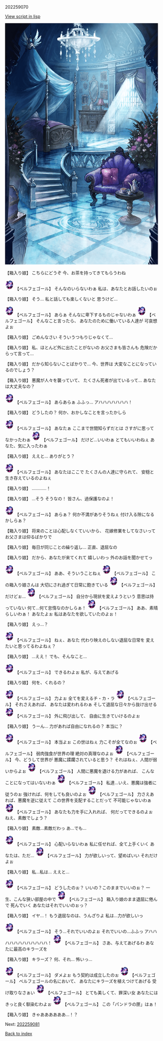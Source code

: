 202259070

[View script in lisp](../scripts/202259070.txt)

![400_angel_castle_room.png](../images/backgrounds/400_angel_castle_room.png)

【箱入り娘】
こちらにどうぞ
今、お茶を持ってきてもらうわね

<img src="../images/units/960017.png" alt="960017.png" height="34"/>
【ベルフェゴール】
そんなのいらないわぁ
私は、あなたとお話したいのぉ

【箱入り娘】
そう…
私と話しても楽しくないと
思うけど…

<img src="../images/units/960017.png" alt="960017.png" height="34"/>
【ベルフェゴール】
あらぁ
そんなに卑下するものじゃないわぁ

<img src="../images/units/960017.png" alt="960017.png" height="34"/>
【ベルフェゴール】
そんなこと言ったら、
あなたのために働いている人達が
可哀想よぉ

【箱入り娘】
ごめんなさい
そういうつもりじゃなくて…

【箱入り娘】
私、ほとんど外に出たことがないの
お父さまも皆さんも
危険だからって言って…

【箱入り娘】
だから知らないことばかりで…
今、世界は
大変なことになっているのでしょう？

【箱入り娘】
悪魔が人々を襲っていて、
たくさん死者が出ているって…
あなたは大丈夫なの？

<img src="../images/units/960017.png" alt="960017.png" height="34"/>
【ベルフェゴール】
あらあらぁ
ふふっ…
アハハハハハハハ！

【箱入り娘】
どうしたの？
何か、おかしなことを言ったかしら

<img src="../images/units/960017.png" alt="960017.png" height="34"/>
【ベルフェゴール】
あなたぁ
ここまで世間知らずだとは
さすがに思ってなかったわぁ

<img src="../images/units/960017.png" alt="960017.png" height="34"/>
【ベルフェゴール】
だけど…いいわぁ
とてもいいわねぇ
あなた、気に入ったわぁ

【箱入り娘】
ええと…
ありがとう？

<img src="../images/units/960017.png" alt="960017.png" height="34"/>
【ベルフェゴール】
あなたはここで
たくさんの人達に守られて、
安穏と生き存えているのよねぇ

【箱入り娘】
…………！

【箱入り娘】
…そう
そうなの！
皆さん、過保護なのよ！

<img src="../images/units/960017.png" alt="960017.png" height="34"/>
【ベルフェゴール】
あらぁ？
何か不満がありそうねぇ
付け入る隙になるかしらぁ？

【箱入り娘】
将来のことは心配しなくていいから、
花嫁修業をしてなさいって
お父さまは仰るばかりで

【箱入り娘】
毎日が同じことの繰り返し…
正直、退屈なの

【箱入り娘】
だから、あなたが来てくれて
嬉しいわっ
外のお話を聞かせてっ

<img src="../images/units/960017.png" alt="960017.png" height="34"/>
【ベルフェゴール】
ああ、そういうことねぇ

<img src="../images/units/960017.png" alt="960017.png" height="34"/>
【ベルフェゴール】
この箱入り娘さんは
大切にされ過ぎて日常に飽きている

<img src="../images/units/960017.png" alt="960017.png" height="34"/>
【ベルフェゴール】
だけどぉ…

<img src="../images/units/960017.png" alt="960017.png" height="34"/>
【ベルフェゴール】
自分から現状を変えようという
意思は持っていない
何て…何て怠惰なのかしらぁ！

<img src="../images/units/960017.png" alt="960017.png" height="34"/>
【ベルフェゴール】
ああ、素晴らしいわぁ！
あなたよぉ
私はあなたを欲していたのよぉ！

【箱入り娘】
えっ…？

<img src="../images/units/960017.png" alt="960017.png" height="34"/>
【ベルフェゴール】
ねぇ、あなた
代わり映えのしない退屈な日常を
変えたいと思ってるわよねぇ？

【箱入り娘】
…ええ！
でも、そんなこと…

<img src="../images/units/960017.png" alt="960017.png" height="34"/>
【ベルフェゴール】
できるわよぉ
私が、与えてあげる

【箱入り娘】
何を、くれるの？

<img src="../images/units/960017.png" alt="960017.png" height="34"/>
【ベルフェゴール】
力よぉ
全てを変えるチ・カ・ラ

<img src="../images/units/960017.png" alt="960017.png" height="34"/>
【ベルフェゴール】
それさえあれば、
あなたは変われるわぁ
そして退屈な日々から抜け出せる

<img src="../images/units/960017.png" alt="960017.png" height="34"/>
【ベルフェゴール】
外に飛び出して、
自由に生きていけるのよぉ

【箱入り娘】
うーん…
力があれば自由になれるの？
本当に？

<img src="../images/units/960017.png" alt="960017.png" height="34"/>
【ベルフェゴール】
本当よぉ
この世はねぇ
力こそが全てなのぉ

<img src="../images/units/960017.png" alt="960017.png" height="34"/>
【ベルフェゴール】
弱肉強食が世界の理
絶対の真理なのよぉ

<img src="../images/units/960017.png" alt="960017.png" height="34"/>
【ベルフェゴール】
今、どうして世界が
悪魔に蹂躙されていると思う？
それはねぇ、人間が弱いからよぉ

<img src="../images/units/960017.png" alt="960017.png" height="34"/>
【ベルフェゴール】
人間に悪魔を退ける力があれば、
こんなことになってはいないわぁ

<img src="../images/units/960017.png" alt="960017.png" height="34"/>
【ベルフェゴール】
私達…いえ、悪魔は強者に従うのぉ
強ければ、何をしても良いのよぉ

<img src="../images/units/960017.png" alt="960017.png" height="34"/>
【ベルフェゴール】
力さえあれば、悪魔を逆に従えて
この世界を支配することだって
不可能じゃないわぁ

<img src="../images/units/960017.png" alt="960017.png" height="34"/>
【ベルフェゴール】
あなたも力を手に入れれば、
何だってできるのよぉ
ねえ、素敵でしょう？

【箱入り娘】
素敵…素敵だわっ
あ…でも…

<img src="../images/units/960017.png" alt="960017.png" height="34"/>
【ベルフェゴール】
心配いらないわぁ
私に任せれば、全て上手くいく
あなたは、ただ…

<img src="../images/units/960017.png" alt="960017.png" height="34"/>
【ベルフェゴール】
力が欲しいって、望めばいい
それだけよぉ

【箱入り娘】
私…私は…
ええと…

<img src="../images/units/960017.png" alt="960017.png" height="34"/>
【ベルフェゴール】
どうしたのぉ？
いいの？このままでいいのぉ？
一生、こんな狭い部屋の中で

<img src="../images/units/960017.png" alt="960017.png" height="34"/>
【ベルフェゴール】
箱入り娘のまま退屈に倦んで
死んでいく
あなたはそれでいいのぉっ？

【箱入り娘】
イヤ…！
もう退屈なのは、うんざりよ
私は…力が欲しいっ

<img src="../images/units/960017.png" alt="960017.png" height="34"/>
【ベルフェゴール】
そう…それでいいのよぉ
それでいいの…ふふっ
アハハハハハハハハハハハハ！

<img src="../images/units/960017.png" alt="960017.png" height="34"/>
【ベルフェゴール】
さあ、与えてあげるわ
あなたに最高のキラーズを

【箱入り娘】
キラーズ？
何、それ…
怖いっ…

<img src="../images/units/960017.png" alt="960017.png" height="34"/>
【ベルフェゴール】
ダメよぉ
もう契約は成立したのぉ

<img src="../images/units/960017.png" alt="960017.png" height="34"/>
【ベルフェゴール】
ベルフェゴールの名において、
あなたにキラーズを植えつけてあげる
受け取りなさぁい

<img src="../images/units/960017.png" alt="960017.png" height="34"/>
【ベルフェゴール】
とても美しくて、罪深い女
あなたにはきっと良く馴染むわよぉ

<img src="../images/units/960017.png" alt="960017.png" height="34"/>
【ベルフェゴール】
この「パンドラの匣」はぁ！

【箱入り娘】
きゃああああああ…！？


Next: [202259081](202259081.md)

[Back to index](index.md)
